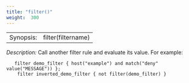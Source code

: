```yaml
---
title: "filter()"
weight:  300
---
```

<!-- DISCLAIMER: This file is based on the syslog-ng Open Source Edition documentation https://github.com/balabit/syslog-ng-ose-guides/commit/2f4a52ee61d1ea9ad27cb4f3168b95408fddfdf2 and is used under the terms of The syslog-ng Open Source Edition Documentation License. The file has been modified by Axoflow. -->

|           |                    |
| --------- | ------------------ |
| Synopsis: | filter(filtername) |

*Description:* Call another filter rule and evaluate its value. For example:

```shell
   filter demo_filter { host("example") and match("deny" value("MESSAGE")) };
    filter inverted_demo_filter { not filter(demo_filter) }

```
